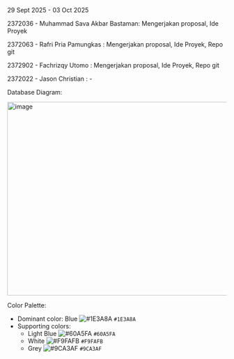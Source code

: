 29 Sept 2025 - 03 Oct 2025

2372036 - Muhammad Sava Akbar Bastaman: Mengerjakan proposal, Ide Proyek

2372063 - Rafri Pria Pamungkas : Mengerjakan proposal, Ide Proyek, Repo git

2372902 - Fachrizqy Utomo  : Mengerjakan proposal, Ide Proyek, Repo git

2372022 - Jason Christian  : -

Database Diagram:

<img width="735" height="445" alt="image" src="https://github.com/user-attachments/assets/ea34d008-4268-4c3d-ac2d-48df2d63474e" />


Color Palette:

- Dominant color: Blue ![#1E3A8A](https://via.placeholder.com/15/1E3A8A/000000?text=+) `#1E3A8A`
- Supporting colors: 
  - Light Blue ![#60A5FA](https://via.placeholder.com/15/60A5FA/000000?text=+) `#60A5FA`
  - White ![#F9FAFB](https://via.placeholder.com/15/F9FAFB/000000?text=+) `#F9FAFB`
  - Grey ![#9CA3AF](https://via.placeholder.com/15/9CA3AF/000000?text=+) `#9CA3AF`
